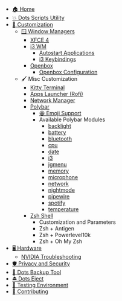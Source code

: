 - [🏠 Home](Home)
- [💥 Dots Scripts Utility](Dots-Scripts)
- [🎨 Customization](Customization)
  - [🪟 Window Managers](Window-Managers)
    - [XFCE 4](Xfce4)
    - [i3 WM](i3)
      - [Autostart Applications](i3#autostart-applications)
      - [i3 Keybindings](i3#i3-keybindings)
    - [Openbox](Openbox)
      - [Openbox Configuration](Openbox#openbox-configuration)
  - 🖌️ Misc Customization
    - [Kitty Terminal](Kitty)
    - [Apps Launcher (Rofi)](./Rofi:-Apps-Launcher)
    - [Network Manager](Network-Manager)
    - [Polybar](Polybar)
      - [😀 Emoji Support](./Polybar:-Emoji-Support)
      - Available Polybar Modules
        - [backlight](./Polybar-Modules:-backlight)
        - [battery](./Polybar-Modules:-battery)
        - [bluetooth](./Polybar-Modules:-bluetooth)
        - [cpu](./Polybar-Modules:-cpu)
        - [date](./Polybar-Modules:-date)
        - [i3](./Polybar-Modules:-i3)
        - [jgmenu](./Polybar-Modules:-jgmenu)
        - [memory](./Polybar-Modules:-memory)
        - [microphone](./Polybar-Modules:-microphone)
        - [network](./Polybar-Modules:-network)
        - [nightmode](./Polybar-Modules:-nightmode)
        - [pipewire](./Polybar-Modules:-pipewire)
        - [spotify](./Polybar-Modules:-spotify)
        - [temperature](./Polybar-Modules:-temperature)
    - [Zsh Shell](Zsh)
      - Customization and Parameters
      - Zsh + Antigen
      - Zsh + Powerlevel10k
      - Zsh + Oh My Zsh
- [🖥️ Hardware](Hardware)
  - [NVIDIA Troubleshooting](./Hardware:-nvidia-troubleshooting)
- [🛡️ Privacy and Security](Security)
- [📁 Dots Backup Tool](Dots-Backup)
- [⏏️ Dots Eject](Dots-Eject)
- [🧪 Testing Environment](Testing)
- [💯 Contributing](CONTRIBUTING)
